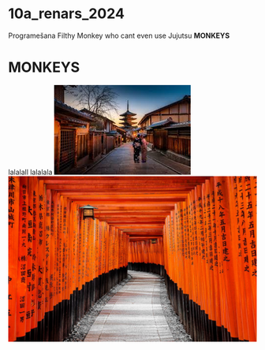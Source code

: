 # 10a_renars_2024
Programešana
Filthy Monkey who cant even use Jujutsu
<b>MONKEYS</B>
<h1>MONKEYS</h1>
lalalall
lalalala
<img src="Japan.jpg">
<img src="Tori.jpg">